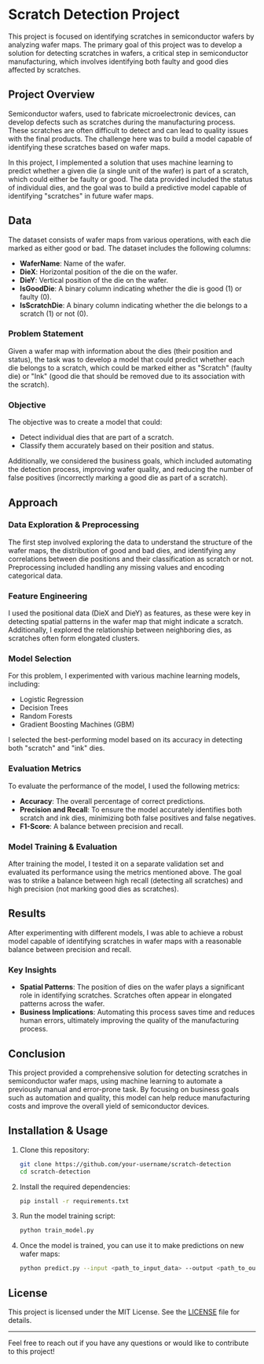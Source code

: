 # Scratch Detection Project

This project is focused on identifying scratches in semiconductor wafers by analyzing wafer maps. The primary goal of this project was to develop a solution for detecting scratches in wafers, a critical step in semiconductor manufacturing, which involves identifying both faulty and good dies affected by scratches.

## Project Overview

Semiconductor wafers, used to fabricate microelectronic devices, can develop defects such as scratches during the manufacturing process. These scratches are often difficult to detect and can lead to quality issues with the final products. The challenge here was to build a model capable of identifying these scratches based on wafer maps.

In this project, I implemented a solution that uses machine learning to predict whether a given die (a single unit of the wafer) is part of a scratch, which could either be faulty or good. The data provided included the status of individual dies, and the goal was to build a predictive model capable of identifying "scratches" in future wafer maps.

## Data

The dataset consists of wafer maps from various operations, with each die marked as either good or bad. The dataset includes the following columns:

* **WaferName**: Name of the wafer.
* **DieX**: Horizontal position of the die on the wafer.
* **DieY**: Vertical position of the die on the wafer.
* **IsGoodDie**: A binary column indicating whether the die is good (1) or faulty (0).
* **IsScratchDie**: A binary column indicating whether the die belongs to a scratch (1) or not (0).

### Problem Statement

Given a wafer map with information about the dies (their position and status), the task was to develop a model that could predict whether each die belongs to a scratch, which could be marked either as "Scratch" (faulty die) or "Ink" (good die that should be removed due to its association with the scratch).

### Objective

The objective was to create a model that could:

* Detect individual dies that are part of a scratch.
* Classify them accurately based on their position and status.

Additionally, we considered the business goals, which included automating the detection process, improving wafer quality, and reducing the number of false positives (incorrectly marking a good die as part of a scratch).

## Approach

### Data Exploration & Preprocessing

The first step involved exploring the data to understand the structure of the wafer maps, the distribution of good and bad dies, and identifying any correlations between die positions and their classification as scratch or not. Preprocessing included handling any missing values and encoding categorical data.

### Feature Engineering

I used the positional data (DieX and DieY) as features, as these were key in detecting spatial patterns in the wafer map that might indicate a scratch. Additionally, I explored the relationship between neighboring dies, as scratches often form elongated clusters.

### Model Selection

For this problem, I experimented with various machine learning models, including:

* Logistic Regression
* Decision Trees
* Random Forests
* Gradient Boosting Machines (GBM)

I selected the best-performing model based on its accuracy in detecting both "scratch" and "ink" dies.

### Evaluation Metrics

To evaluate the performance of the model, I used the following metrics:

* **Accuracy**: The overall percentage of correct predictions.
* **Precision and Recall**: To ensure the model accurately identifies both scratch and ink dies, minimizing both false positives and false negatives.
* **F1-Score**: A balance between precision and recall.

### Model Training & Evaluation

After training the model, I tested it on a separate validation set and evaluated its performance using the metrics mentioned above. The goal was to strike a balance between high recall (detecting all scratches) and high precision (not marking good dies as scratches).

## Results

After experimenting with different models, I was able to achieve a robust model capable of identifying scratches in wafer maps with a reasonable balance between precision and recall.

### Key Insights

* **Spatial Patterns**: The position of dies on the wafer plays a significant role in identifying scratches. Scratches often appear in elongated patterns across the wafer.
* **Business Implications**: Automating this process saves time and reduces human errors, ultimately improving the quality of the manufacturing process.

## Conclusion

This project provided a comprehensive solution for detecting scratches in semiconductor wafer maps, using machine learning to automate a previously manual and error-prone task. By focusing on business goals such as automation and quality, this model can help reduce manufacturing costs and improve the overall yield of semiconductor devices.

## Installation & Usage

1. Clone this repository:

   ```bash
   git clone https://github.com/your-username/scratch-detection
   cd scratch-detection
   ```

2. Install the required dependencies:

   ```bash
   pip install -r requirements.txt
   ```

3. Run the model training script:

   ```bash
   python train_model.py
   ```

4. Once the model is trained, you can use it to make predictions on new wafer maps:

   ```bash
   python predict.py --input <path_to_input_data> --output <path_to_output_predictions>
   ```

## License

This project is licensed under the MIT License. See the [LICENSE](LICENSE) file for details.

---

Feel free to reach out if you have any questions or would like to contribute to this project!
